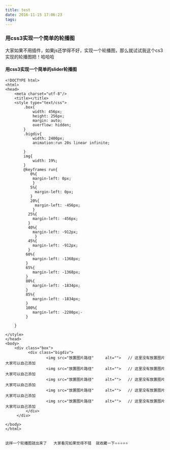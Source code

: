 ```yaml
---
title: test
date: 2016-11-15 17:06:23
tags:
---
```

###    用css3实现一个简单的轮播图

大家如果不用插件，如果js还学得不好，实现一个轮播图，那么就试试我这个cs3实现的轮播图把！哈哈哈



#### 用css3实现一个简单的slider轮播图


	
	<!DOCTYPE html>
	<html>
	<head>
		<meta charset="utf-8"/>
		<title></title>
		<style type="text/css">
			.box{
				width: 456px;
				height: 256px;
				margin: auto;
				overflow: hidden;
			}
			.bigdiv{
				width: 2400px;
				animation:run 20s linear infinite;

			}
			img{
				width: 19%;
			}
			@keyframes run{
        	   0%{
          		margin-left: 0px;
            	}
               5%{
            	 margin-left: 0px;
          	   }
          	   20%{
            	 margin-left: -456px;
         	    }
           	  25%{
             	margin-left: -456px;
           	  }
              40%{
             	margin-left: -912px;
            	 }
              45%{
             	margin-left: -912px;
              }
             60%{
             	margin-left: -1368px;
             }
             65%{
             	margin-left: -1368px;
             }
             80%{
             	margin-left: -1834px;
             }
             85%{
             	margin-left: -1834px;
             }
             100%{
             	margin-left: -2280px;-
             }

		}

	</style>
	</head>
	<body>
   	 	<div class="box">
    	 	  <div class="bigdiv">
    	   	 	      <img src="放置图片路径" 	alt="">   // 这里没有放置图片  大家可以自己添加
    	   	     	  <img src="放置图片路径" 	alt="">   // 这里没有放置图片  大家可以自己添加
    	   	      	  <img src="放置图片路径"		alt="">   // 这里没有放置图片  大家可以自己添加
    	   	      	  <img src="放置图片路径" 	alt="">   // 这里没有放置图片  大家可以自己添加
    	   	    	  <img src="放置图片路径" 	alt="">   // 这里没有放置图片  大家可以自己添加
    	  	 </div>
   		 </div>

	</body>
	</html>
	
	
	这样一个轮播图就出来了   大家看完如果觉得不错  就收藏一下⭐️⭐️⭐️⭐️⭐️

